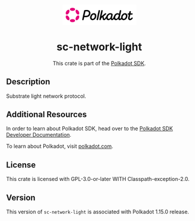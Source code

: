 <div align="center">

<img src="https://raw.githubusercontent.com/paritytech/polkadot-sdk/master/docs/images/Polkadot_Logo_Horizontal_Pink_BlackOnWhite.png" alt="Polkadot logo" width="200">

# sc-network-light

This crate is part of the [Polkadot SDK](https://github.com/paritytech/polkadot-sdk/).

</div>

## Description

Substrate light network protocol.

## Additional Resources

In order to learn about Polkadot SDK, head over to the [Polkadot SDK Developer Documentation](https://paritytech.github.io/polkadot-sdk/master/polkadot_sdk_docs/index.html).

To learn about Polkadot, visit [polkadot.com](https://polkadot.com/).

## License

This crate is licensed with GPL-3.0-or-later WITH Classpath-exception-2.0.

## Version

This version of `sc-network-light` is associated with Polkadot 1.15.0 release.
